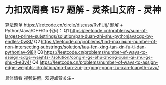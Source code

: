 # 力扣双周赛 157 题解 - 灵茶山艾府 - 灵神

算法题单 https://leetcode.cn/circle/discuss/RvFUtj/
题解 + Python/Java/C++/Go 代码：
Q1 https://leetcode.cn/problems/sum-of-largest-prime-substrings/solution/pan-duan-zhi-shu-pythonjavacgo-by-endles-0w8f/
Q2 https://leetcode.cn/problems/find-maximum-number-of-non-intersecting-substrings/solution/hua-fen-xing-tan-xin-fu-ti-dan-pythonjav-9i8j/
Q3 https://leetcode.cn/problems/number-of-ways-to-assign-edge-weights-i/solution/cong-n-ge-shu-zhong-xuan-qi-shu-ge-shu-d-e3v4/
Q4 https://leetcode.cn/problems/number-of-ways-to-assign-edge-weights-ii/solution/mo-ban-zui-jin-gong-gong-zu-xian-lcapyth-ravu/

具体请看 [视频讲解](https://www.bilibili.com/video/TODO时间/?t=2m30s)，欢迎点赞关注~
